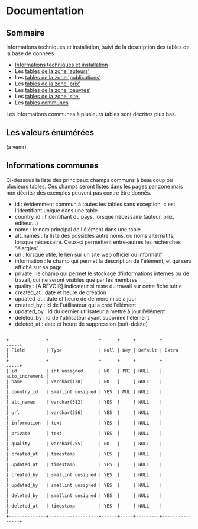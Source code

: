 # Documentation

## Sommaire
Informations techniques et installation, suivi de la description des tables de la base de données

- [Informations techniques et installation](informations.md)
- Les [tables de la zone 'auteurs'](auteurs.md)
- Les [tables de la zone 'publications'](publications.md)
- Les [tables de la zone 'prix'](prix.md)
- Les [tables de la zone 'oeuvres'](oeuvres.md)
- Les [tables de la zone 'site'](site.md)
- Les [tables communes](communs.md)

Les informations communes à plusieurs tables sont décrites plus bas.

## Les valeurs énumérées

(à venir)

## Informations communes

Ci-dessous la liste des principaux champs communs à beaucoup ou plusieurs tables. Ces champs seront listés dans les pages par zone mais  non décrits; des exemples peuvent pas contre être donnés.

- id : évidemment commun à toutes les tables sans exception, c'est l'identifiant unique dans une table
- country_id : l'identifiant du pays, lorsque nécessaire (auteur, prix, éditeur...)
- name : le nom principal de l'élément dans une table
- alt_names : la liste des possibles autre noms, ou noms alternatifs, lorsque nécessaire. Ceux-ci permettent entre-autres les recherches "élargies"
- url : lorsque utile, le lien sur un site web officiel ou informatif
- information : le champ qui permet la description de l'élément, et qui sera affiché sur sa page
- private : le champ qui permet le stockage d'informations internes ou de travail, qui ne seront visibles que par les membres
- quality : [A REVOIR] indicateur si reste du travail sur cette fiche série
- created_at : date et heure de création
- updated_at : date et heure de dernière mise à jour
- created_by : id de l'utilisateur qui a créé l'élément
- updated_by : id du dernier utilisateur a mettre à jour l'élément
- deleted_by : id de l'utilisateur ayant supprimé l'élément
- deleted_at : date et heure de suppression (soft-delete)

<code>
+--------------+-------------------+------+-----+---------+----------------+
| Field        | Type              | Null | Key | Default | Extra          |
+--------------+-------------------+------+-----+---------+----------------+
| id           | int unsigned      | NO   | PRI | NULL    | auto_increment |
| name         | varchar(128)      | NO   |     | NULL    |                |
| country_id   | smallint unsigned | YES  | MUL | NULL    |                |
| alt_names    | varchar(512)      | YES  |     | NULL    |                |
| url          | varchar(256)      | YES  |     | NULL    |                |
| information  | text              | YES  |     | NULL    |                |
| private      | text              | YES  |     | NULL    |                |
| quality      | varchar(255)      | NO   |     | NULL    |                |
| created_at   | timestamp         | YES  |     | NULL    |                |
| updated_at   | timestamp         | YES  |     | NULL    |                |
| created_by   | smallint unsigned | YES  |     | NULL    |                |
| updated_by   | smallint unsigned | YES  |     | NULL    |                |
| deleted_by   | smallint unsigned | YES  |     | NULL    |                |
| deleted_at   | timestamp         | YES  |     | NULL    |                |
+--------------+-------------------+------+-----+---------+----------------+
</code>